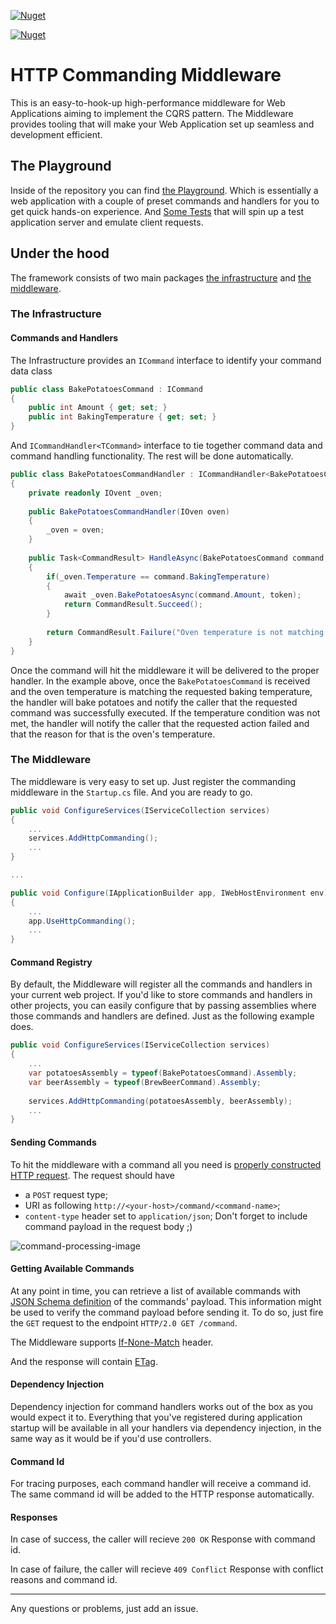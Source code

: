 [![Nuget](https://img.shields.io/nuget/v/http-commanding-infrastructure?label=nuget-infrastructure)](https://www.nuget.org/packages/http-commanding-infrastructure/)

[![Nuget](https://img.shields.io/nuget/v/http-commanding-middleware?label=nuget-middleware)](https://www.nuget.org/packages/http-commanding-middleware/)
# HTTP Commanding Middleware

This is an easy-to-hook-up high-performance middleware for Web Applications aiming to implement the CQRS pattern. The Middleware provides tooling that will make your Web Application set up seamless and development efficient.

## The Playground
Inside of the repository you can find [the Playground](https://github.com/vudodov/http-commanding/tree/master/HttpCommanding.Playground). Which is essentially a web application with a couple of preset commands and handlers for you to get quick hands-on experience.
And [Some Tests](https://github.com/vudodov/http-commanding/tree/master/HttpCommanding.Playground.Tests) that will spin up a test application server and emulate client requests.

## Under the hood

The framework consists of two main packages [the infrastructure](https://github.com/vudodov/http-commanding/packages/126018) and [the middleware](https://github.com/vudodov/http-commanding/packages/126019).

### The Infrastructure

#### Commands and Handlers

The Infrastructure provides an `ICommand` interface to identify your command data class
```csharp
public class BakePotatoesCommand : ICommand
{
    public int Amount { get; set; }
    public int BakingTemperature { get; set; }
}
```
And `ICommandHandler<TCommand>` interface to tie together command data and command handling functionality. The rest will be done automatically.
```csharp
public class BakePotatoesCommandHandler : ICommandHandler<BakePotatoesCommand>
{
    private readonly IOvent _oven;
    
    public BakePotatoesCommandHandler(IOven oven)
    {
        _oven = oven;
    }
    
    public Task<CommandResult> HandleAsync(BakePotatoesCommand command, Guid commandId, CancellationToken token)
    {
        if(_oven.Temperature == command.BakingTemperature)
        {
            await _oven.BakePotatoesAsync(command.Amount, token);
            return CommandResult.Succeed();
        }
        
        return CommandResult.Failure("Oven temperature is not matching requested baking temeprature.");
    }
}
```

Once the command will hit the middleware it will be delivered to the proper handler. In the example above, once the `BakePotatoesCommand` is received and the oven temperature is matching the requested baking temperature, the handler will bake potatoes and notify the caller that the requested command was successfully executed. If the temperature condition was not met, the handler will notify the caller that the requested action failed and that the reason for that is the oven's temperature.

### The Middleware

The middleware is very easy to set up. Just register the commanding middleware in the `Startup.cs` file. And you are ready to go. 
```csharp
public void ConfigureServices(IServiceCollection services)
{
    ...
    services.AddHttpCommanding();
    ...
}

...

public void Configure(IApplicationBuilder app, IWebHostEnvironment env)
{
    ...
    app.UseHttpCommanding();
    ...
}
```

#### Command Registry

By default, the Middleware will register all the commands and handlers in your current web project. If you'd like to store commands and handlers in other projects, you can easily configure that by passing assemblies where those commands and handlers are defined. Just as the following example does.

```csharp
public void ConfigureServices(IServiceCollection services)
{
    ...
    var potatoesAssembly = typeof(BakePotatoesCommand).Assembly;
    var beerAssembly = typeof(BrewBeerCommand).Assembly;
    
    services.AddHttpCommanding(potatoesAssembly, beerAssembly);
    ...
}
```

#### Sending Commands

To hit the middleware with a command all you need is [properly constructed HTTP request](
https://valerii-udodov.com/2020/02/19/cqrs-commanding-via-http/). 
The request should have 
 - a `POST` request type;
 - URI as following `http://<your-host>/command/<command-name>`;
 - `content-type` header set to `application/json`;
 Don't forget to include command payload in the request body ;)

![command-processing-image](https://drive.google.com/uc?export=view&id=1BZPpn6kQ04mbLqGIGV3-RyjuZsk2c0ay)

#### Getting Available Commands

At any point in time, you can retrieve a list of available commands with [JSON Schema definition](https://valerii-udodov.com/2019/06/24/making-strongly-typed-language-a-bit-more-loose-with-json-schema/) of the commands' payload. This information might be used to verify the command payload before sending it. To do so, just fire the `GET` request to the endpoint `HTTP/2.0 GET /command`.

The Middleware supports [If-None-Match](https://developer.mozilla.org/en-US/docs/Web/HTTP/Headers/If-None-Match) header.

And the response will contain [ETag](https://developer.mozilla.org/en-US/docs/Web/HTTP/Headers/ETag).

#### Dependency Injection

Dependency injection for command handlers works out of the box as you would expect it to.
Everything that you've registered during application startup will be available in all your handlers via dependency injection, in the same way as it would be if you'd use controllers.

#### Command Id

For tracing purposes, each command handler will receive a command id. The same command id will be added to the HTTP response automatically.

#### Responses

In case of success, the caller will recieve `200 OK` Response with command id.

In case of failure, the caller will recieve `409 Conflict` Response with conflict reasons and command id.

__________________________
Any questions or problems, just add an issue.
